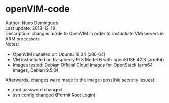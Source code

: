 # openVIM-code

Author: Nuno Domingues<br/>
Last update: 2018-12-19<br/>
Description: changes made to OpenVIM in order to instantiate VM/servers in ARM processors<br/>
Notes:
- OpenVIM installed on Ubuntu 16.04 (x86_64)
- VM instantiated on Raspberry Pi 3 Model B with openSUSE 42.3 (arm64)
- Images tested: Debian Official Cloud Images for OpenStack (arm64 images, Debian 9.5.0)

Afterwards, changes were made to the image (possible security issues):
- root password changed
- ssh config changed (Permit Root Login)

